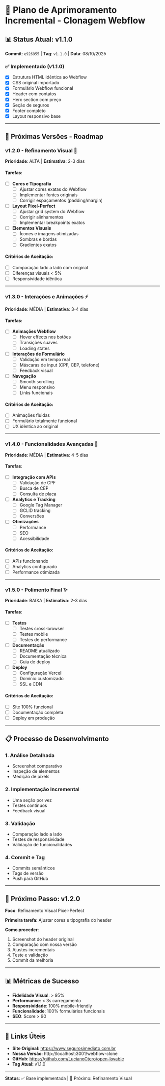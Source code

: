 # 🎯 Plano de Aprimoramento Incremental - Clonagem Webflow

## 📊 Status Atual: v1.1.0
**Commit**: `e926855` | **Tag**: `v1.1.0` | **Data**: 08/10/2025

### ✅ **Implementado (v1.1.0)**
- [x] Estrutura HTML idêntica ao Webflow
- [x] CSS original importado
- [x] Formulário Webflow funcional
- [x] Header com contatos
- [x] Hero section com preço
- [x] Seção de seguros
- [x] Footer completo
- [x] Layout responsivo base

---

## 🚀 **Próximas Versões - Roadmap**

### **v1.2.0 - Refinamento Visual** 🎨
**Prioridade**: ALTA | **Estimativa**: 2-3 dias

#### **Tarefas:**
- [ ] **Cores e Tipografia**
  - [ ] Ajustar cores exatas do Webflow
  - [ ] Implementar fontes originais
  - [ ] Corrigir espaçamentos (padding/margin)
  
- [ ] **Layout Pixel-Perfect**
  - [ ] Ajustar grid system do Webflow
  - [ ] Corrigir alinhamentos
  - [ ] Implementar breakpoints exatos
  
- [ ] **Elementos Visuais**
  - [ ] Ícones e imagens otimizadas
  - [ ] Sombras e bordas
  - [ ] Gradientes exatos

#### **Critérios de Aceitação:**
- [ ] Comparação lado a lado com original
- [ ] Diferenças visuais < 5%
- [ ] Responsividade idêntica

---

### **v1.3.0 - Interações e Animações** ⚡
**Prioridade**: MÉDIA | **Estimativa**: 3-4 dias

#### **Tarefas:**
- [ ] **Animações Webflow**
  - [ ] Hover effects nos botões
  - [ ] Transições suaves
  - [ ] Loading states
  
- [ ] **Interações de Formulário**
  - [ ] Validação em tempo real
  - [ ] Máscaras de input (CPF, CEP, telefone)
  - [ ] Feedback visual
  
- [ ] **Navegação**
  - [ ] Smooth scrolling
  - [ ] Menu responsivo
  - [ ] Links funcionais

#### **Critérios de Aceitação:**
- [ ] Animações fluidas
- [ ] Formulário totalmente funcional
- [ ] UX idêntica ao original

---

### **v1.4.0 - Funcionalidades Avançadas** 🔧
**Prioridade**: MÉDIA | **Estimativa**: 4-5 dias

#### **Tarefas:**
- [ ] **Integração com APIs**
  - [ ] Validação de CPF
  - [ ] Busca de CEP
  - [ ] Consulta de placa
  
- [ ] **Analytics e Tracking**
  - [ ] Google Tag Manager
  - [ ] GCLID tracking
  - [ ] Conversões
  
- [ ] **Otimizações**
  - [ ] Performance
  - [ ] SEO
  - [ ] Acessibilidade

#### **Critérios de Aceitação:**
- [ ] APIs funcionando
- [ ] Analytics configurado
- [ ] Performance otimizada

---

### **v1.5.0 - Polimento Final** ✨
**Prioridade**: BAIXA | **Estimativa**: 2-3 dias

#### **Tarefas:**
- [ ] **Testes**
  - [ ] Testes cross-browser
  - [ ] Testes mobile
  - [ ] Testes de performance
  
- [ ] **Documentação**
  - [ ] README atualizado
  - [ ] Documentação técnica
  - [ ] Guia de deploy
  
- [ ] **Deploy**
  - [ ] Configuração Vercel
  - [ ] Domínio customizado
  - [ ] SSL e CDN

#### **Critérios de Aceitação:**
- [ ] Site 100% funcional
- [ ] Documentação completa
- [ ] Deploy em produção

---

## 📋 **Processo de Desenvolvimento**

### **1. Análise Detalhada**
- Screenshot comparativo
- Inspeção de elementos
- Medição de pixels

### **2. Implementação Incremental**
- Uma seção por vez
- Testes contínuos
- Feedback visual

### **3. Validação**
- Comparação lado a lado
- Testes de responsividade
- Validação de funcionalidades

### **4. Commit e Tag**
- Commits semânticos
- Tags de versão
- Push para GitHub

---

## 🎯 **Próximo Passo: v1.2.0**

**Foco**: Refinamento Visual Pixel-Perfect

**Primeira tarefa**: Ajustar cores e tipografia do header

**Como proceder**:
1. Screenshot do header original
2. Comparação com nossa versão
3. Ajustes incrementais
4. Teste e validação
5. Commit da melhoria

---

## 📊 **Métricas de Sucesso**

- **Fidelidade Visual**: > 95%
- **Performance**: < 3s carregamento
- **Responsividade**: 100% mobile-friendly
- **Funcionalidade**: 100% formulários funcionais
- **SEO**: Score > 90

---

## 🔗 **Links Úteis**

- **Site Original**: https://www.segurosimediato.com.br
- **Nossa Versão**: http://localhost:3001/webflow-clone
- **GitHub**: https://github.com/LucianoOtero/open-lovable
- **Tag Atual**: v1.1.0

---

**Status**: ✅ Base implementada | 🎯 Próximo: Refinamento Visual
